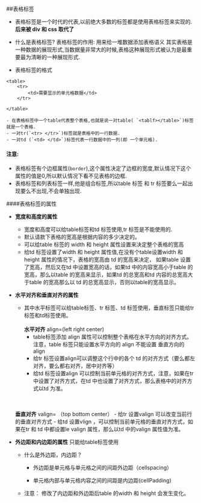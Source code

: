 ##表格标签 
- 表格标签是一个时代的代表,以前绝大多数的标签都是使用表格标签来实现的.**后来被 div 和 css 取代了**

- 什么是表格标签?
表格标签的作用: 用来给一堆数据添加表格语义
其实表格是一种数据的展现形式,当数据量非常大的时候,表格这种展现形式被认为是最重要最为清晰的一种展现形式.

- 表格标签的格式

```
<table>
    <tr>
        <td>需要显示的单元格数据</td>
    </tr>
    
</table>   
```
    - 在表格标签中一个table代表整个表格,也就是说一对table( `<tablf></table>`)标签就是一个表格. 
    - 一对tr(`<tr> </tr>`)标签就是表格中的一行数据.
    - 一对td (`<td> </td>`)标签代表一行数据中的一列(即 一个单元格).
    
#### 注意:
- 表格标签有个边框属性(`border`),这个属性决定了边框的宽度,默认情况下这个属性的值是0,所以默认情况下看不见表格的边框.
- 表格标签和列表标签一样,他是组合标签,所以table 标签 和 tr 标签要么一起出现要么不出现,不会单独出现.




####表格标签的属性
- **宽度和高度的属性**
    - 宽度和高度可以给table标签和td 标签使用,tr 标签是不能使用的.
    - 默认请款下表格的宽高是根据内容的多少决定的。
    - 可以给table 标签的 width 和 height 属性设置来决定整个表格的宽高
    - 给td 标签设置了width 和 height 属性值,在没有个table设置width 和 height 属性的情况下，表格的宽高由 td 的宽高来决定， 如果table 设置了宽高，然后又在td 中设置宽高的话，如果td 中的内容宽高小于table 的宽高，那么以table 的宽高来显示，如果td 的总宽高和td 内容的总宽高大于table 的宽高那么以 td 的总宽高显示，否则以table的宽高显示。


- **水平对齐和垂直对齐的属性**
    - 其中水平标签可以给table标签、tr 标签、td 标签使用，垂直标签只能给tr标签和td标签使用。<br>
    <br>**水平对齐** align=(left right center)
        - table标签添加 align 属性可以控制整个表格在水平方向的对齐方式。注意，table 标签只能设置水平方向的 align 不能设置 垂直方向的 align
        - 给tr 标签设置align可以调整这个行中的各个 td 的对齐方式（要么都左对齐，要么都右对齐，居中对齐等）
        - 给td 标签设置align 可以控制当前单元格的对齐方式，注意，如果在tr 中设置了对齐方式，在td 中也设置了对齐方式，那么表格中的对齐方式以td 为准。
        <br>
    <br>**垂直对齐** valign= （top bottom center）
        - 给tr 设置valign 可以改变当前行的垂直对齐方式
        - 给td 设置vlign ，可以控制当前单元格的垂直对齐方式，如果在tr 和 td 中都设置le valign 属性，那么以td 中的valign 属性值为准。
    
    


- **外边距和内边距的属性** 只能给table标签使用
    - 什么是外边距，内边距？
        - 外边距是单元格与单元格之间的间距外边距（cellspacing）

        - 单元格内部与单元格内容之间的间距是内边距(cellPadding)
    - 注意： 修改了内边距和外边距后table 的width 和 height 会发生变化。






 